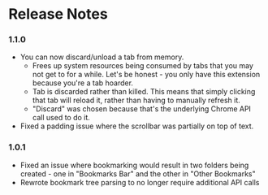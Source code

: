 # Release Notes

### 1.1.0
- You can now discard/unload a tab from memory.
  - Frees up system resources being consumed by tabs that you may not get to for a while. Let's be honest - you only have this extension because you're a tab hoarder.
  - Tab is discarded rather than killed. This means that simply clicking that tab will reload it, rather than having to manually refresh it.
  - "Discard" was chosen because that's the underlying Chrome API call used to do it.
- Fixed a padding issue where the scrollbar was partially on top of text.

### 1.0.1
- Fixed an issue where bookmarking would result in two folders being created - one in "Bookmarks Bar" and the other in "Other Bookmarks"
- Rewrote bookmark tree parsing to no longer require additional API calls
